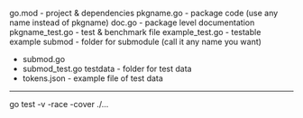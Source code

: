 go.mod              - project & dependencies
pkgname.go          - package code (use any name instead of pkgname)
doc.go              - package level documentation
pkgname_test.go     - test & benchmark file
example_test.go     - testable example
submod              - folder for submodule (call it any name you want)
- submod.go
- submod_test.go
testdata            - folder for test data
- tokens.json       - example file of test data


-------------------------------

go test -v -race -cover ./...